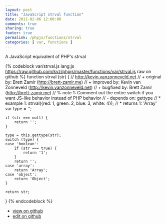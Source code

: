 ```yaml
---
layout: post
title: "JavaScript strval function"
date: 2011-02-06 12:00:00
comments: true
sharing: true
footer: true
permalink: /phpjs/functions/strval
categories: [ var, functions ]
---
```

A JavaScript equivalent of PHP's strval
<!-- more -->
{% codeblock var/strval.js lang:js https://raw.github.com/kvz/phpjs/master/functions/var/strval.js raw on github %}
function strval (str) {
    // http://kevin.vanzonneveld.net
    // +   original by: Brett Zamir (http://brett-zamir.me)
    // +   improved by: Kevin van Zonneveld (http://kevin.vanzonneveld.net)
    // +   bugfixed by: Brett Zamir (http://brett-zamir.me)
    // %        note 1: Comment out the entire switch if you want JS-like behavior instead of PHP behavior
    // -    depends on: gettype
    // *     example 1: strval({red: 1, green: 2, blue: 3, white: 4});
    // *     returns 1: 'Array'
    var type = '';

    if (str === null) {
        return '';
    }

    type = this.gettype(str);
    switch (type) {
    case 'boolean':
        if (str === true) {
            return '1';
        }
        return '';
    case 'array':
        return 'Array';
    case 'object':
        return 'Object';
    }

    return str;
}
{% endcodeblock %}
<ul>
 <li><a href="https://github.com/kvz/phpjs/blob/master/functions/var/strval.js">view on github</a></li>
 <li><a href="https://github.com/kvz/phpjs/edit/master/functions/var/strval.js">edit on github</a></li>
</ul>
